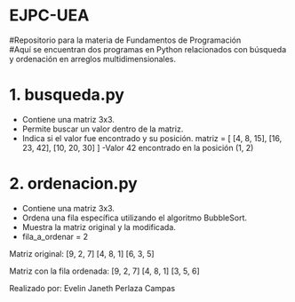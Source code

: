 # EJPC-UEA

#Repositorio para la materia de Fundamentos de Programación  
#Aquí se encuentran dos programas en Python relacionados con búsqueda y ordenación en arreglos multidimensionales.

# 1. busqueda.py
- Contiene una matriz 3x3.
- Permite buscar un valor dentro de la matriz.
- Indica si el valor fue encontrado y su posición.
  matriz = [
    [4, 8, 15],
    [16, 23, 42],
    [10, 20, 30]
]
-Valor 42 encontrado en la posición (1, 2)

# 2. ordenacion.py
- Contiene una matriz 3x3.
- Ordena una fila específica utilizando el algoritmo BubbleSort.
- Muestra la matriz original y la modificada.
- fila_a_ordenar = 2

Matriz original:
[9, 2, 7]
[4, 8, 1]
[6, 3, 5]

Matriz con la fila ordenada:
[9, 2, 7]
[4, 8, 1]
[3, 5, 6]

Realizado por: Evelin Janeth Perlaza Campas



